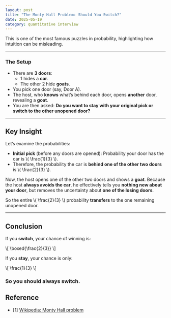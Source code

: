 ```yaml
---
layout: post
title: "The Monty Hall Problem: Should You Switch?"
date: 2025-05-19
category: quantitative interview
---
```


This is one of the most famous puzzles in probability, highlighting how intuition can be misleading.

---

### The Setup

- There are **3 doors**:
  - 1 hides a **car**.
  - The other 2 hide **goats**.
- You pick one door (say, Door A).
- The host, who **knows** what’s behind each door, opens **another** door, revealing a **goat**.
- You are then asked: **Do you want to stay with your original pick or switch to the other unopened door?**

---

## Key Insight

Let’s examine the probabilities:

- **Initial pick** (before any doors are opened): Probability your door has the car is \\( \frac{1}{3} \\).
- Therefore, the probability the car is **behind one of the other two doors** is \\( \frac{2}{3} \\).

Now, the host opens one of the other two doors and shows a **goat**. Because the host **always avoids the car**, he effectively tells you **nothing new about your door**, but removes the uncertainty about **one of the losing doors**.

So the entire \\( \frac{2}{3} \\) probability **transfers** to the one remaining unopened door.

---

## Conclusion

If you **switch**, your chance of winning is:

\\[
\boxed{\frac{2}{3}}
\\]

If you **stay**, your chance is only:

\\[
\frac{1}{3}
\\]

### So you should **always switch**.

## Reference

* [1] [Wikipedia: Monty Hall problem](https://en.wikipedia.org/wiki/Monty_Hall_problem)
